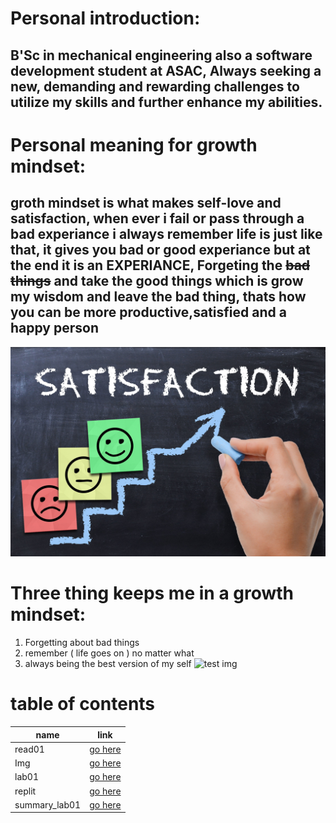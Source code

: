# Personal introduction:
## B'Sc in mechanical engineering also a software development student at ASAC, Always seeking a new, demanding and rewarding challenges to utilize my skills and further enhance my abilities.

# Personal meaning for growth mindset:
## groth mindset is what makes self-love and satisfaction, when ever i fail or pass through a bad experiance i always remember life is just like that, it gives you bad or good experiance but at the end it is an **EXPERIANCE**, Forgeting the ~~bad things~~ and take the good things which is grow my wisdom and leave the bad thing, thats how you can be more productive,satisfied and a happy person
![SATISFACTION](satisfaction.jpg)
# Three thing keeps me in a growth mindset:
1. Forgetting about bad things
2. remember ( life goes on ) no matter what
3. always being the best version of my self
![test img](https://www.ikea.com/jo/en/images/products/smycka-artificial-flower-peony-pink__0611398_pe685428_s5.jpg)

# table of contents
| name        | link |
| ----------- | ----------- |
| read01      | [go here](read01.md)       |
| Img         | [go here](satisfaction.jpg)        |
| lab01         | [go here](lab01.md)        |
| replit         | [go here](.replit)        |
| summary_lab01         | [go here](summary.md)        |

